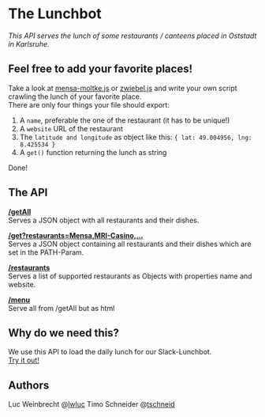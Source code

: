 The Lunchbot
============

*This API serves the lunch of some restaurants / canteens placed in Oststadt in Karlsruhe.*

## Feel free to add your favorite places!
Take a look at [mensa-moltke.js](src/lunch/restaurants/mensa-moltke.js) or [zwiebel.js](src/lunch/restaurants/zwiebel.js) and write your own script crawling the lunch of your favorite place.  
There are only four things your file should export:
1. A `name`, preferable the one of the restaurant (it has to be unique!)
2. A `website` URL of the restaurant 
3. The `latitude and longitude` as object like this: `{ lat: 49.004956, lng: 8.425534 }`  
4. A `get()` function returning the lunch as string

Done!


## The API
**<a href="http://ka-lunch.de/api/getAll" target="blank">/getAll</a>**  
Serves a JSON object with all restaurants and their dishes.

**<a href="http://ka-lunch.de/api/get?restaurants=Mensa,MRI-Casino" target="blank">/get?restaurants=Mensa,MRI-Casino,...</a>**  
Serves a JSON object containing all restaurants and their dishes which are set in the PATH-Param.

**<a href="http://ka-lunch.de/api/restaurants" target="blank">/restaurants</a>**  
Serves a list of supported restaurants as Objects with properties name and website.

**<a href="http://ka-lunch.de/api/menu" target="blank">/menu</a>**  
Serve all from /getAll but as html


## Why do we need this?
We use this API to load the daily lunch for our Slack-Lunchbot.  
[Try it out!](https://ka-lunch.de/)

## Authors
Luc Weinbrecht @[lwluc](https://github.com/lwluc) 
Timo Schneider @[tschneid](https://github.com/tschneid)
